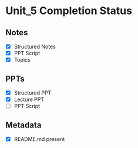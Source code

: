 # Unit_5 Completion Status

## Notes
- [x] Structured Notes
- [x] PPT Script
- [x] Topics

## PPTs
- [x] Structured PPT
- [x] Lecture PPT
- [ ] PPT Script

## Metadata
- [x] README.md present
